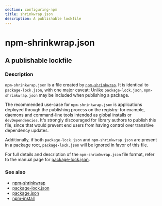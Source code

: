 ```yaml
---
section: configuring-npm
title: shrinkwrap.json
description: A publishable lockfile
---
```


# npm-shrinkwrap.json

## A publishable lockfile

### Description

`npm-shrinkwrap.json` is a file created by [`npm-shrinkwrap`](/docs/cli-commands/npm-shrinkwrap). It is identical to
`package-lock.json`, with one major caveat: Unlike `package-lock.json`,
`npm-shrinkwrap.json` may be included when publishing a package.

The recommended use-case for `npm-shrinkwrap.json` is applications deployed
through the publishing process on the registry: for example, daemons and
command-line tools intended as global installs or `devDependencies`. It's
strongly discouraged for library authors to publish this file, since that would
prevent end users from having control over transitive dependency updates.

Additionally, if both `package-lock.json` and `npm-shrinkwrap.json` are present
in a package root, `package-lock.json` will be ignored in favor of this file.

For full details and description of the `npm-shrinkwrap.json` file format, refer
to the manual page for [package-lock.json](package-lock.json).

### See also

* [npm-shrinkwrap](/cli-commands/npm-shrinkwrap)
* [package-lock.json](/configuring-npm/package-lock.json)
* [package.json](/configuring-npm/package.json)
* [npm-install](/cli-commands/npm-install)
